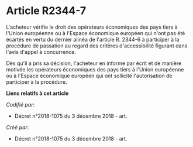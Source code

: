 # Article R2344-7

L'acheteur vérifie le droit des opérateurs économiques des pays tiers à l'Union européenne ou à l'Espace économique européen
qui n'ont pas été écartés en vertu du dernier alinéa de l'article R. 2344-6 à participer à la procédure de passation au
regard des critères d'accessibilité figurant dans l'avis d'appel à concurrence.

Dès qu'il a pris sa décision, l'acheteur en informe par écrit et de manière motivée les opérateurs économiques des pays tiers
à l'Union européenne ou à l'Espace économique européen qui ont sollicité l'autorisation de participer à la procédure.

**Liens relatifs à cet article**

_Codifié par_:

  - Décret n°2018-1075 du 3 décembre 2018 - art.

_Créé par_:

  - Décret n°2018-1075 du 3 décembre 2018 - art.
